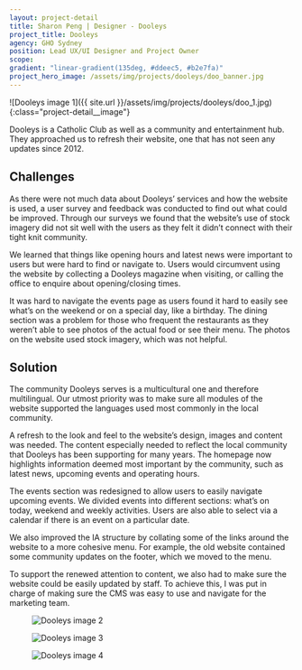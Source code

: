 ```yaml
---
layout: project-detail
title: Sharon Peng | Designer - Dooleys
project_title: Dooleys
agency: GHO Sydney
position: Lead UX/UI Designer and Project Owner
scope:
gradient: "linear-gradient(135deg, #ddeec5, #b2e7fa)"
project_hero_image: /assets/img/projects/dooleys/doo_banner.jpg
---
```


![Dooleys image 1]({{ site.url }}/assets/img/projects/dooleys/doo_1.jpg){:class="project-detail__image"}

Dooleys is a Catholic Club as well as a community and entertainment hub. They approached us to refresh their website, one that has not seen any updates since 2012.

## Challenges
As there were not much data about Dooleys’ services and how the website is used, a user survey and feedback was conducted to find out what could be improved. Through our surveys we found that the website’s use of stock imagery did not sit well with the users as they felt it didn’t connect with their tight knit community.

We learned that things like opening hours and latest news were important to users but were hard to find or navigate to. Users would circumvent using the website by collecting a Dooleys magazine when visiting, or calling the office to enquire about opening/closing times.

It was hard to navigate the events page as users found it hard to easily see what’s on the weekend or on a special day, like a birthday. The dining section was a problem for those who frequent the restaurants as they weren’t able to see photos of the actual food or see their menu. The photos on the website used stock imagery, which was not helpful.

## Solution
The community Dooleys serves is a multicultural one and therefore multilingual. Our utmost priority was to make sure all modules of the website supported the languages used most commonly in the local community.

A refresh to the look and feel to the website’s design, images and content was needed. The content especially needed to reflect the local community that Dooleys has been supporting for many years. The homepage now highlights information deemed most important by the community, such as latest news, upcoming events and operating hours.

The events section was redesigned to allow users to easily navigate upcoming events. We divided events into different sections: what’s on today, weekend and weekly activities. Users are also able to select via a calendar if there is an event on a particular date.

We also improved the IA structure by collating some of the links around the website to a more cohesive menu. For example, the old website contained some community updates on the footer, which we moved to the menu.

To support the renewed attention to content, we also had to make sure the website could be easily updated by staff. To achieve this, I was put in charge of making sure the CMS was easy to use and navigate for the marketing team.

<figure>
  <img alt="Dooleys image 2" class="project-detail__image" src="{{ site.url }}/assets/img/projects/dooleys/doo_2.jpg" />
</figure>
<figure>
  <img alt="Dooleys image 3" class="project-detail__image" src="{{ site.url }}/assets/img/projects/dooleys/doo_3.jpg" />
</figure>
<figure>
  <img alt="Dooleys image 4" class="project-detail__image" src="{{ site.url }}/assets/img/projects/dooleys/doo_4.gif" />
</figure>
